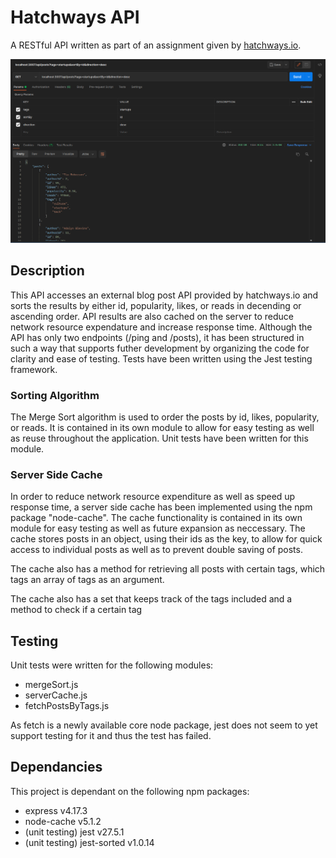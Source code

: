 # Hatchways API
A RESTful API written as part of an assignment given by [hatchways.io](hatchways.io). 

![application screenshot](./postman-screenshot.png)

## Description
This API accesses an external blog post API provided by hatchways.io and sorts the results by either id, popularity, likes, or reads in decending or ascending order. API results are also cached on the server to reduce network resource expendature and increase response time. Although the API has only two endpoints (/ping and /posts), it has been structured in such a way that supports futher development by organizing the code for clarity and ease of testing. Tests have been written using the Jest testing framework. 

### Sorting Algorithm 
The Merge Sort algorithm is used to order the posts by id, likes, popularity, or reads. It is contained in its own module to allow for easy testing as well as reuse throughout the application. Unit tests have been written for this module. 

### Server Side Cache
In order to reduce network resource expenditure as well as speed up response time, a server side cache has been implemented using the npm package "node-cache". The cache functionality is contained in its own module for easy testing as well as future expansion as neccessary. The cache stores posts in an object, using their ids as the key, to allow for quick access to individual posts as well as to prevent double saving of posts. 

The cache also has a method for retrieving all posts with certain tags, which tags an array of tags as an argument. 

The cache also has a set that keeps track of the tags included and a method to check if a certain tag 

## Testing
Unit tests were written for the following modules: 
* mergeSort.js
* serverCache.js
* fetchPostsByTags.js

As fetch is a newly available core node package, jest does not seem to yet support testing for it and thus the test has failed. 

## Dependancies
This project is dependant on the following npm packages: 
* express v4.17.3
* node-cache v5.1.2
* (unit testing) jest v27.5.1
* (unit testing) jest-sorted v1.0.14